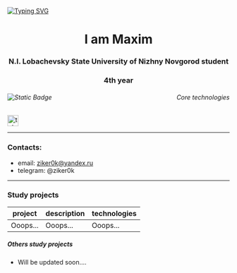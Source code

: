 <a href="https://git.io/typing-svg"><img src="https://readme-typing-svg.herokuapp.com?font=Readex+Pro&size=40&duration=4000&pause=1000&color=FFFFFF&background=000000&center=true&vCenter=true&random=false&width=1000&height=200&lines=We're+the+same.....;The+same+parts+of+something+more....." alt="Typing SVG" /></a>
<h1 align="center">I am Maxim </h1>
<h3 align="center">N.I. Lobachevsky State University of Nizhny Novgorod student</h3>
<h3 align="center">4th year</h3>

<h6 align="right">
  Core technologies
  <img align="left" alt="Static Badge" src="https://img.shields.io/badge/java-black">
</h6>

###

<div align="left">
  <a href="https://t.me/ziker0k" target="_blank">
    <img src="https://img.shields.io/static/v1?message=Telegram&logo=telegram&label=&color=2CA5E0&logoColor=white&labelColor=&style=for-the-badge" height="25" alt="telegram logo"  />
  </a>
</div>

---

### Contacts:

- email: ziker0k@yandex.ru
- telegram: @ziker0k

---

### Study projects

| project | description | technologies |
|---------|-------------|--------------|
| Ooops...| Ooops...    | Ooops...     |

##### Others study projects

- Will be updated soon....
